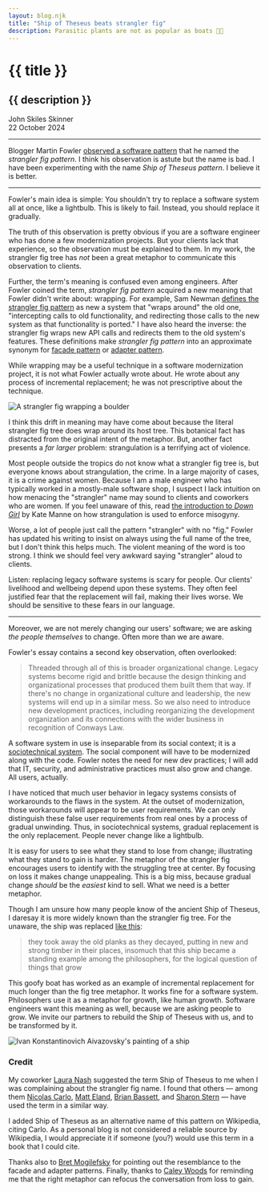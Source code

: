 ```yaml
---
layout: blog.njk
title: "Ship of Theseus beats strangler fig"
description: Parasitic plants are not as popular as boats 🌱⛵
---
```


# {{ title }}
## {{ description }}

John Skiles Skinner \
22 October 2024

---

Blogger Martin Fowler [observed a software pattern](https://martinfowler.com/bliki/StranglerFigApplication.html) that he named the *strangler fig pattern*. I think his observation is astute but the name is bad. I have been experimenting with the name *Ship of Theseus pattern*. I believe it is better.

---

Fowler's main idea is simple: You shouldn't try to replace a software system all at once, like a lightbulb. This is likely to fail. Instead, you should replace it gradually.

The truth of this observation is pretty obvious if you are a software engineer who has done a few modernization projects. But your clients lack that experience, so the observation must be explained to them. In my work, the strangler fig tree has *not* been a great metaphor to communicate this observation to clients.

Further, the term's meaning is confused even among engineers. After Fowler coined the term, *strangler fig pattern* acquired a new meaning that Fowler didn't write about: wrapping. For example, Sam Newman [defines the strangler fig pattern](https://samnewman.io/patterns/refactoring/strangler-fig-application/) as new a system that "wraps around" the old one, "intercepting calls to old functionality, and redirecting those calls to the new system as that functionality is ported." I have also heard the inverse: the strangler fig wraps new API calls and redirects them to the old system's features. These definitions make *strangler fig pattern* into an approximate synonym for [facade pattern](https://en.wikipedia.org/wiki/Facade_pattern) or [adapter pattern](https://en.wikipedia.org/wiki/Adapter_pattern).

While wrapping may be a useful technique in a software modernization project, it is not what Fowler actually wrote about. He wrote about any process of incremental replacement; he was not prescriptive about the technique.

![A strangler fig wrapping a boulder](https://upload.wikimedia.org/wikipedia/commons/a/af/Strangler_fig_boulder_katandra.jpg)

I think this drift in meaning may have come about because the literal strangler fig tree does wrap around its host tree. This botanical fact has distracted from the original intent of the metaphor. But, another fact presents a *far larger* problem: strangulation is a terrifying act of violence.

Most people outside the tropics do not know what a strangler fig tree is, but everyone knows about strangulation, the crime. In a large majority of cases, it is a crime against women.  Because I am a male engineer who has typically worked in a mostly-male software shop, I suspect I lack intuition on how menacing the "strangler" name may sound to clients and coworkers who are women. If you feel unaware of this, read [the introduction to *Down Girl*](https://www.google.com/books/edition/Down_Girl/Opc4DwAAQBAJ?hl=en&gbpv=1&printsec=frontcover) by Kate Manne on how strangulation is used to enforce misogyny.

Worse, a lot of people just call the pattern "strangler" with no "fig." Fowler has updated his writing to insist on always using the full name of the tree, but I don't think this helps much. The violent meaning of the word is too strong. I think we should feel very awkward saying "strangler" aloud to clients.

Listen: replacing legacy software systems is scary for people. Our clients' livelihood and wellbeing depend upon these systems. They often feel justified fear that the replacement will fail, making their lives worse. We should be sensitive to these fears in our language.

---

Moreover, we are not merely changing our users' software; we are asking *the people themselves* to change. Often more than we are aware.

Fowler's essay contains a second key observation, often overlooked:

> Threaded through all of this is broader organizational change. Legacy systems become rigid and brittle because the design thinking and organizational processes that produced them built them that way. If there's no change in organizational culture and leadership, the new systems will end up in a similar mess. So we also need to introduce new development practices, including reorganizing the development organization and its connections with the wider business in recognition of Conways Law.

A software system in use is inseparable from its social context; it is a [sociotechnical system](https://en.wikipedia.org/wiki/Sociotechnical_system). The social component will have to be modernized along with the code. Fowler notes the need for new dev practices; I will add that IT, security, and administrative practices must also grow and change. All users, actually.

I have noticed that much user behavior in legacy systems consists of workarounds to the flaws in the system. At the outset of modernization, those workarounds will appear to be user requirements. We can only distinguish these false user requirements from real ones by a process of gradual unwinding. Thus, in sociotechnical systems, gradual replacement is the only replacement. People never change like a lightbulb.

It is easy for users to see what they stand to lose from change; illustrating what they stand to gain is harder. The metaphor of the strangler fig encourages users to identify with the struggling tree at center. By focusing on loss it makes change unappealing. This is a big miss, because gradual change *should* be the *easiest* kind to sell. What we need is a better metaphor.

Though I am unsure how many people know of the ancient Ship of Theseus, I daresay it is more widely known than the strangler fig tree. For the unaware, the ship was replaced [like this](https://en.wikipedia.org/wiki/Ship_of_Theseus#History):

> they took away the old planks as they decayed, putting in new and strong timber in their places, insomuch that this ship became a standing example among the philosophers, for the logical question of things that grow

This goofy boat has worked as an example of incremental replacement for much longer than the fig tree metaphor. It works fine for a software system. Philosophers use it as a metaphor for growth, like human growth. Software engineers want this meaning as well, because we are asking people to grow. We invite our partners to rebuild the Ship of Theseus with us, and to be transformed by it.

![Ivan Konstantinovich Aivazovsky's painting of a ship](https://upload.wikimedia.org/wikipedia/commons/3/37/Aivazovsky_-_Sea_coast_at_night._Near_the_beacon.jpg)

### Credit

My coworker [Laura Nash](https://18f.gsa.gov/author/laura-nash/) suggested the term Ship of Theseus to me when I was complaining about the strangler fig name. I found that others — among them [Nicolas Carlo](https://understandlegacycode.com/blog/ship-of-theseus-avoid-rewrite-legacy-system/), [Matt Eland](https://matteland.medium.com/the-software-of-theseus-5a826effcd3), [Brian Bassett](https://corgibytes.com/blog/2018/01/15/theseus-paradox-software/), and [Sharon Stern](https://noti.st/sharonstern/3s9Qo5/slides) — have used the term in a similar way.

I added Ship of Theseus as an alternative name of this pattern on Wikipedia, citing Carlo. As a personal blog is not considered a reliable source by Wikipedia, I would appreciate it if someone (you?) would use this term in a book that I could cite.

Thanks also to [Bret Mogilefsky](https://18f.gsa.gov/author/bret/) for pointing out the resemblance to the facade and adapter patterns. Finally, thanks to [Caley Woods](https://www.linkedin.com/in/caleywoods/) for reminding me that the right metaphor can refocus the conversation from loss to gain.
